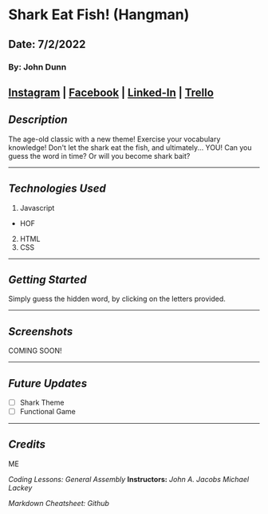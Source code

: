 # Shark Eat Fish! (Hangman)

## Date: 7/2/2022

### By: John Dunn

[Instagram](https://www.instagram.com/the_alch3mys7/) |
[Facebook](https://www.facebook.com/chimp.slap/) |
[Linked-In](https://www.linkedin.com/in/john-michael-dunn-522b84243/) |
[Trello](https://trello.com/b/1ISeV99H/project-1)
---

## **_Description_**

The age-old classic with a new theme! Exercise your vocabulary knowledge!
Don't let the shark eat the fish, and ultimately... YOU!
Can you guess the word in time? Or will you become shark bait?

---

## **_Technologies Used_**

1. Javascript
  - HOF
2. HTML
3. CSS

---

## **_Getting Started_**

Simply guess the hidden word, by clicking on the letters provided.

---

## **_Screenshots_**

COMING SOON!

---

## **_Future Updates_**

- [ ] Shark Theme
- [ ] Functional Game

---

## **_Credits_**

ME

_Coding Lessons:_ _General Assembly_ **Instructors:** _John A. Jacobs_ _Michael Lackey_

_Markdown Cheatsheet:_ _Github_
